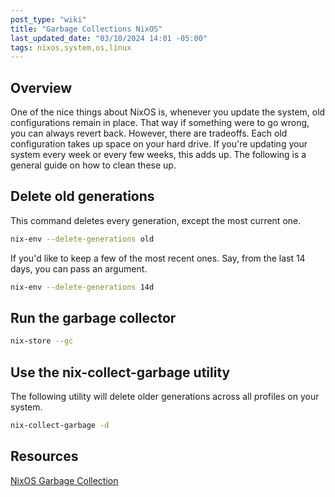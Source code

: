 ```yaml
---
post_type: "wiki" 
title: "Garbage Collections NixOS"
last_updated_date: "03/10/2024 14:01 -05:00"
tags: nixos,system,os,linux
---
```


## Overview

One of the nice things about NixOS is, whenever you update the system, old configurations remain in place. That way if something were to go wrong, you can always revert back. However, there are tradeoffs. Each old configuration takes up space on your hard drive. If you're updating your system every week or every few weeks, this adds up. The following is a general guide on how to clean these up.

## Delete old generations

This command deletes every generation, except the most current one. 

```bash
nix-env --delete-generations old
```

If you'd like to keep a few of the most recent ones. Say, from the last 14 days, you can pass an argument.

```bash
nix-env --delete-generations 14d
```

## Run the garbage collector

```bash
nix-store --gc
```

## Use the nix-collect-garbage utility

The following utility will delete older generations across all profiles on your system. 

```bash
nix-collect-garbage -d
```

## Resources

[NixOS Garbage Collection](https://nixos.org/manual/nix/stable/package-management/garbage-collection.html)